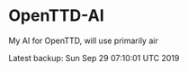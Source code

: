 # OpenTTD-AI
My AI for OpenTTD, will use primarily air

Latest backup: Sun Sep 29 07:10:01 UTC 2019
